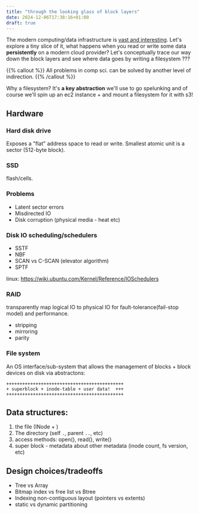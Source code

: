```yaml
---
title: "through the looking glass of block layers"
date: 2024-12-06T17:38:16+01:00
draft: true
---
```


The modern computing/data infrastructure is [vast and interesting](https://landscape.cncf.io/). 
Let's explore a tiny slice of it, what happens when you read or write some data **persistently** on a modern cloud provider?
Let's conceptually trace our way down the block layers and see where data goes by writing a filesystem ???

{{% callout %}}
All problems in comp sci. can be solved by another level of indirection.
{{% /callout %}}

Why a filesystem? It's **a key abstraction** we'll use to go spelunking and of course we'll spin up an ec2 instance + and mount a filesystem for it with s3!


## Hardware
### Hard disk drive
Exposes a "flat" address space to read or write. Smallest atomic unit is a sector (512-byte block).

### SSD
flash/cells.

### Problems
- Latent sector errors
- Misdirected IO
- Disk corruption (physical media - heat etc)


### Disk IO scheduling/schedulers
- SSTF
- NBF
- SCAN vs C-SCAN (elevator algorithm)
- SPTF

linux: https://wiki.ubuntu.com/Kernel/Reference/IOSchedulers

### RAID
transparently map logical IO to physical IO for fault-tolerance(fail-stop model) and performance.
- stripping
- mirroring
- parity

### File system
An OS interface/sub-system that allows the management of blocks + block devices on disk via abstractons:

```
++++++++++++++++++++++++++++++++++++++++++++
+ superblock + inode-table + user data!  +++
++++++++++++++++++++++++++++++++++++++++++++
```

## Data structures:
1. the file (INode + )
2. The directory (self `.`, parent `..`, etc)
3. access methods: open(), read(), write()
4. super block - metadata about other metadata (inode count, fs version, etc)

## Design choices/tradeoffs
- Tree vs Array
- Bitmap index vs free list vs Btree
- Indexing non-contiguous layout (pointers vs extents)
- static vs dynamic partitioning
